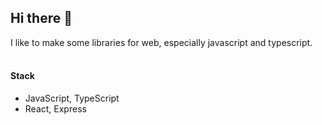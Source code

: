 ## Hi there 👋
I like to make some libraries for web, especially javascript and typescript.
<br />
<br />

#### Stack
- JavaScript, TypeScript
- React, Express
